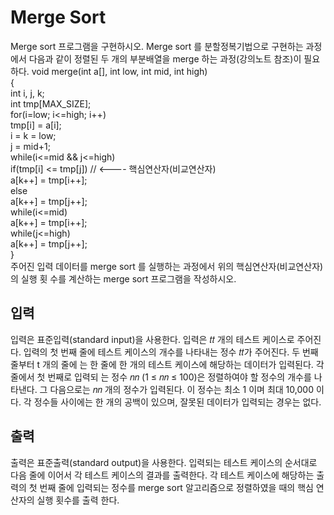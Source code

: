# Merge Sort
Merge sort 프로그램을 구현하시오. Merge sort 를 분할정복기법으로 구현하는 과정에서 다음과
같이 정렬된 두 개의 부분배열을 merge 하는 과정(강의노트 참조)이 필요하다.
void merge(int a[], int low, int mid, int high)  
{  
 int i, j, k;  
 int tmp[MAX_SIZE];  
 for(i=low; i<=high; i++)  
    tmp[i] = a[i];  
    i = k = low;  
    j = mid+1;  
 while(i<=mid && j<=high)  
    if(tmp[i] <= tmp[j]) // <---- 핵심연산자(비교연산자)  
      a[k++] = tmp[i++];  
    else  
      a[k++] = tmp[j++];  
 while(i<=mid)  
    a[k++] = tmp[i++];  
 while(j<=high)  
    a[k++] = tmp[j++];  
}  
주어진 입력 데이터를 merge sort 를 실행하는 과정에서 위의 핵심연산자(비교연산자)의 실행 횟
수를 계산하는 merge sort 프로그램을 작성하시오.
## 입력
입력은 표준입력(standard input)을 사용한다. 입력은 𝑡𝑡 개의 테스트 케이스로 주어진다. 입력의
첫 번째 줄에 테스트 케이스의 개수를 나타내는 정수 𝑡𝑡가 주어진다. 두 번째 줄부터 t 개의 줄에
는 한 줄에 한 개의 테스트 케이스에 해당하는 데이터가 입력된다. 각 줄에서 첫 번째로 입력되
는 정수 𝑛𝑛 (1 ≤ 𝑛𝑛 ≤ 100)은 정렬하여야 할 정수의 개수를 나타낸다. 그 다음으로는 𝑛𝑛 개의 정수가
입력된다. 이 정수는 최소 1 이며 최대 10,000 이다. 각 정수들 사이에는 한 개의 공백이 있으며,
잘못된 데이터가 입력되는 경우는 없다.
## 출력
출력은 표준출력(standard output)을 사용한다. 입력되는 테스트 케이스의 순서대로 다음 줄에
이어서 각 테스트 케이스의 결과를 출력한다. 각 테스트 케이스에 해당하는 출력의 첫 번째 줄에 입력되는 정수를 merge sort 알고리즘으로 정렬하였을 때의 핵심 연산자의 실행 횟수를 출력
한다.
